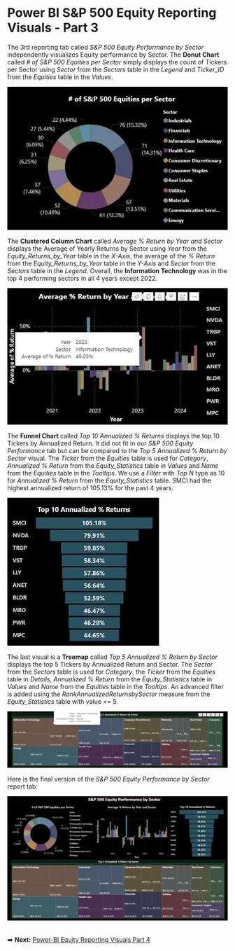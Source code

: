 # Power BI S&P 500 Equity Reporting Visuals - Part 3

The 3rd reporting tab called *S&P 500 Equity Performance by Sector* independently visualizes Equity performance by Sector. The **Donut Chart** called *# of S&P 500 Equities per Sector* simply displays the count of Tickers per Sector using *Sector* from the *Sectors* table in the *Legend* and *Ticker_ID* from the *Equities* table in the *Values*.

![Power_BI_Sector_Ticker_Count_Donut_Chart.jpg](https://github.com/danvuk567/SP500-Stock-Analysis/blob/main/images/Power_BI_Sector_Ticker_Count_Donut_Chart.jpg?raw=true)

The **Clustered Column Chart** called *Average % Return by Year and Sector* displays the Average of Yearly Returns by Sector using *Year* from the *Equity_Returns_by_Year* table in the *X-Axis*, the average of the *% Return* from the *Equity_Returns_by_Year* table in the *Y-Axis* and *Sector* from the *Sectors* table in the *Legend*. Overall, the **Information Technology** was in the top 4 performing sectors in all 4 years except 2022.

![Power_BI_Sector_Year_Return_Column_Chart.jpg](https://github.com/danvuk567/SP500-Stock-Analysis/blob/main/images/Power_BI_Sector_Year_Return_Column_Chart.jpg?raw=true)

The **Funnel Chart** called *Top 10 Annualized % Returns* displays the top 10 Tickers by Annualized Return. It did not fit in our *S&P 500 Equity Performance* tab but can be compared to the *Top 5 Annualized % Return by Sector* visual. The *Ticker* from the *Equities* table is used for *Category*, *Annualized % Return* from the *Equity_Statistics* table in *Values* and *Name* from the *Equities* table in the *Tooltips*. We use a *Filter* with *Top N* type as 10 for *Annualized % Return* from the *Equity_Statistics* table. SMCI had the highest annualized return of 105.13% for the past 4 years.

![Power_BI_Equity_Funnel_Chart.jpg](https://github.com/danvuk567/SP500-Stock-Analysis/blob/main/images/Power_BI_Equity_Funnel_Chart.jpg?raw=true)

The last visual is a **Treemap** called *Top 5 Annualized % Return by Sector* displays the top 5 Tickers by Annualized Return and Sector. The *Sector* from the *Sectors* table is used for *Category*, the *Ticker* from the *Equities* table in *Details*, *Annualized % Return* from the *Equity_Statistics* table in *Values* and *Name* from the *Equities* table in the *Tooltips*.
An advanced filter is added using the *RankAnnualizedReturnsbySector* measure from the *Equity_Statistics* table with value <= 5.

![Power_BI_Sector_Treemap.jpg](https://github.com/danvuk567/SP500-Stock-Analysis/blob/main/images/Power_BI_Sector_Treemap.jpg?raw=true)

Here is the final version of the *S&P 500 Equity Performance by Sector* report tab:

![Power_BI_Equity_Report_3nd_tab.jpg](https://github.com/danvuk567/SP500-Stock-Analysis/blob/main/images/Power_BI_Equity_Report_3nd_tab.jpg?raw=true)<br/><br/>

:arrow_right: **Next:** [Power-BI Equity Reporting Visuals Part 4](https://github.com/danvuk567/SP500-Stock-Analysis/tree/main/Power-BI-Equity-Reporting-Visuals-Part4)
